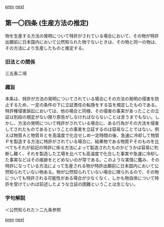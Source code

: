 [prev](/specific\markdowns\特許法\132_Mp-Ch_4-Se_2-At_103.md)
[next](/specific\markdowns\特許法\134_Mp-Ch_4-Se_2-At_104_2.md)
## 第一〇四条 (生産方法の推定)
物を生産する方法の発明について特許がされている場合において、その物が特許出願前に日本国内において公然知られた物でないときは、その物と同一の物は、その方法により生産したものと推定する。

### 旧法との関係
三五条二項

### 趣旨
本条は、特許が方法の発明についてされている場合にその方法の発明の侵害を防止するため、一定の条件の下に立証責任の転換をする旨を規定したものである。
特許権侵害訴訟においては、他の場合と同様、その侵害の事実があったことの立証は別段の規定がない限り原告がしなければならないことは言うまでもない。しかし、方法の発明について特許がされている場合に、ある行為がその方法を侵害してされたものであるということの事実を立証するのは容易なことではない。例えば物質Ａと物質Ｂとを高温度で化合せしめ一定時間の後、急速に冷却して物質Ｐを製造する方法に特許がされている場合に、結果物である物質Ｐそのものを比べてもそれが前記の特許に係る方法によって製造されたものかどうかは容易に判断し難く、それを製造した工場を比べても高温度で化合した事実や急速に冷却した事実などはその痕跡をとどめないのが常である。このような実情に鑑み、その特許になっている方法によって生産される物が特許出願前に日本国内において公然知られていない物ある。物が公然知られていない場合に限られるので、その物についても特許される可能性がある場合が少なくなく、しかも物自体について特許を受けていれば前述したような立証の困難ということは生じない。

### 字句解説
＜公然知られた＞二九条参照

[prev](/specific\markdowns\特許法\132_Mp-Ch_4-Se_2-At_103.md)
[next](/specific\markdowns\特許法\134_Mp-Ch_4-Se_2-At_104_2.md)